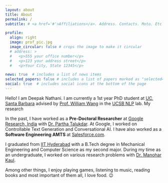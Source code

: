 ```yaml
---
layout: about
title: About
permalink: /
subtitle: # <a href='#'>Affiliations</a>. Address. Contacts. Moto. Etc.

profile:
  align: right
  image: prof_pic.jpg
  image_circular: false # crops the image to make it circular
  # address: >
  #   <p>555 your office number</p>
  #   <p>123 your address street</p>
  #   <p>Your City, State 12345</p>

news: true  # includes a list of news items
selected_papers: false # includes a list of papers marked as "selected={true}"
social: true  # includes social icons at the bottom of the page
---
```


Hello! I am Deepak Nathani. I am currently a 1st year PhD student at [UC, Santa Barbara](https://www.cs.ucsb.edu/) advised by [Prof. William Wang](https://sites.cs.ucsb.edu/~william/) in the [UCSB NLP](http://nlp.cs.ucsb.edu/) lab. My research 

In the past, I have worked as a **Pre-Doctoral Researcher** at [Google Research, India](https://research.google/locations/india/) with [Dr. Partha Talukdar](https://research.google/people/ParthaTalukdar/). At Google, I worked on Controllable Text Generation and Conversational AI. I have also worked as a **Software Engineering AMTS** at [Salesforce.com](https://www.salesforce.com/). 

I graduated from [IIT Hyderabad](https://iith.ac.in/) with a B.Tech degree in Mechanical Engineering and Computer Science as my second major. During my time as an undergraduate, I worked on various research problems with [Dr. Manohar Kaul](https://manukaul.github.io/).

Among other things, I enjoy playing games, listening to music, reading books and most important of them all, I love food. :wink:
